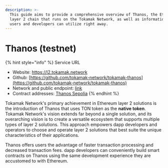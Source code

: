 ```yaml
---
description: >-
  This guide aims to provide a comprehensive overview of Thanos, the Ethereum
  layer 2 chain that runs on the Tokamak Network, as well as information that
  users and developers can utilize right away.
---
```


# Thanos (testnet)

{% hint style="info" %}
Service URL

* Website: https://l2.tokamak.network
* Github: [https://github.com/tokamak-network/tokamak-thanos](https://github.com/tokamak-network/tokamak-thanos)
* Network and public endpoint: [link](networks-and-public-endpoints.md)
* Contract addresses: [Thanos Sepolia](contract-addresses-testnet.md)
{% endhint %}

Tokamak Network's primary achievement in Ethereum layer 2 solutions is the introduction of Thanos that uses TON token as the **native token**. Tokamak Network's vision extends far beyond a single solution, and its overarching vision is to create a versatile ecosystem that supports multiple types of layer 2 solutions. This approach empowers dapp developers and operators to choose and operate layer 2 solutions that best suite the unique characteristics of their applications.

Thanos offers users the advantage of faster transaction processing and decreased transaction fees. dapp developers can conveniently build smart contracts on Thanos using the same development experience they are accustomed to with Ethereum.
